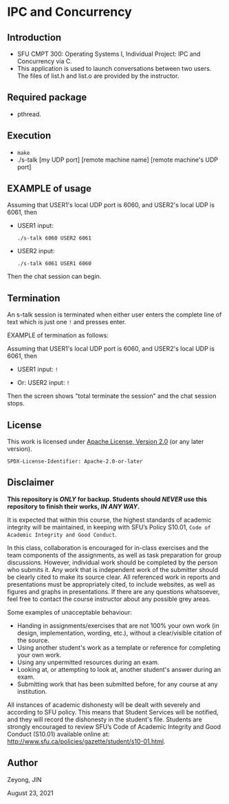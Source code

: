 # IPC and Concurrency

## Introduction
- SFU CMPT 300: Operating Systems I, Individual Project: IPC and Concurrency via C.
- This application is used to launch conversations between two users. The files of list.h and list.o are provided by the instructor.

## Required package
- pthread.

## Execution
- `make`
- ./s-talk [my UDP port] [remote machine name] [remote machine's UDP port]

## EXAMPLE of usage

Assuming that USER1's local UDP port is 6060, and USER2's local UDP is 6061, then

- USER1 input:

    `./s-talk 6060 USER2 6061`
    
- USER2 input:

    `./s-talk 6061 USER1 6060`
    
Then the chat session can begin.

## Termination

An s-talk session is terminated when either user enters the complete line of text which is just one `!` and presses enter. 

EXAMPLE of termination as follows:

Assuming that USER1's local UDP port is 6060, and USER2's local UDP is 6061, then

- USER1 input: `!`
    
- Or: USER2 input: `!`
    
Then the screen shows "total terminate the session" and the chat session stops.

## License

This work is licensed under [Apache License, Version 2.0](https://www.apache.org/licenses/LICENSE-2.0) (or any later version). 

`SPDX-License-Identifier: Apache-2.0-or-later`

## Disclaimer

**This repository is *ONLY* for backup. Students should *NEVER* use this repository to finish their works, *IN ANY WAY*.**

It is expected that within this course, the highest standards of academic integrity will be maintained, in
keeping with SFU’s Policy S10.01, `Code of Academic Integrity and Good Conduct`.

In this class, collaboration is encouraged for in-class exercises and the team components of the assignments, as well
as task preparation for group discussions. However, individual work should be completed by the person
who submits it. Any work that is independent work of the submitter should be clearly cited to make its
source clear. All referenced work in reports and presentations must be appropriately cited, to include
websites, as well as figures and graphs in presentations. If there are any questions whatsoever, feel free
to contact the course instructor about any possible grey areas.

Some examples of unacceptable behaviour:
- Handing in assignments/exercises that are not 100% your own work (in design, implementation,
wording, etc.), without a clear/visible citation of the source.
- Using another student's work as a template or reference for completing your own work.
- Using any unpermitted resources during an exam.
- Looking at, or attempting to look at, another student's answer during an exam.
- Submitting work that has been submitted before, for any course at any institution.

All instances of academic dishonesty will be dealt with severely and according to SFU policy. This means
that Student Services will be notified, and they will record the dishonesty in the student's file. Students
are strongly encouraged to review SFU’s Code of Academic Integrity and Good Conduct (S10.01) available
online at: http://www.sfu.ca/policies/gazette/student/s10-01.html.

## Author

Zeyong, JIN

August 23, 2021
